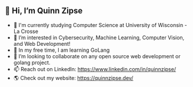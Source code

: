## 👋 Hi, I’m Quinn Zipse

- 🏫 I'm currently studying Computer Science at University of Wisconsin - La Crosse
- 👀 I’m interested in Cybersecurity, Machine Learning, Computer Vision, and Web Development!
- 🌱 In my free time, I am learning GoLang 
- 💞️ I’m looking to collaborate on any open source web development or golang project.
- 📫 Reach out on LinkedIn: https://www.linkedin.com/in/quinnzipse/
- 🌎 Check out my website: https://quinnzipse.dev/
<!---
quinnzipse/quinnzipse is a ✨ special ✨ repository because its `README.md` (this file) appears on your GitHub profile.
You can click the Preview link to take a look at your changes.
--->
